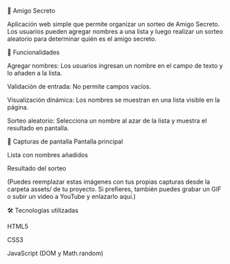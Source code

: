 🎁 Amigo Secreto

Aplicación web simple que permite organizar un sorteo de Amigo Secreto. Los usuarios pueden agregar nombres a una lista y luego realizar un sorteo aleatorio para determinar quién es el amigo secreto.

🚀 Funcionalidades

Agregar nombres: Los usuarios ingresan un nombre en el campo de texto y lo añaden a la lista.

Validación de entrada: No permite campos vacíos.

Visualización dinámica: Los nombres se muestran en una lista visible en la página.

Sorteo aleatorio: Selecciona un nombre al azar de la lista y muestra el resultado en pantalla.

📸 Capturas de pantalla
Pantalla principal

Lista con nombres añadidos

Resultado del sorteo

(Puedes reemplazar estas imágenes con tus propias capturas desde la carpeta assets/ de tu proyecto. Si prefieres, también puedes grabar un GIF o subir un video a YouTube y enlazarlo aquí.)

🛠️ Tecnologías utilizadas

HTML5

CSS3

JavaScript (DOM y Math.random)
